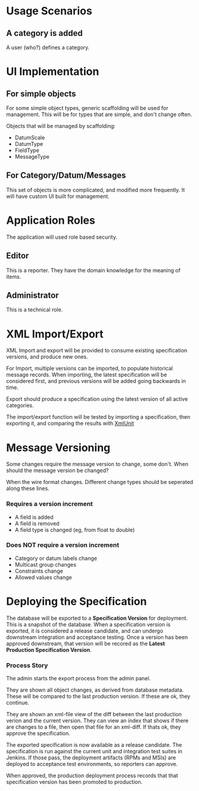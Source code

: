 # Usage Scenarios

## A category is added

A user (who?) defines a category.


# UI Implementation

## For simple objects

For some simple object types, generic scaffolding will be used for management. This will be for types that are simple, and don't change often.

Objects that will be managed by scaffolding:

* DatumScale
* DatumType
* FieldType
* MessageType

## For Category/Datum/Messages

This set of objects is more complicated, and modified more frequently. It will have custom UI built for management.


# Application Roles

The application will used role based security.

## Editor

This is a reporter. They have the domain knowledge for the meaning of items.

## Administrator

This is a technical role.

# XML Import/Export

XML Import and export will be provided to consume existing specification versions, and produce new ones.

For Import, multiple versions can be imported, to populate historical message records. When importing, the latest specification will be considered first, and previous versions will be added going backwards in time.

Export should produce a specification using the latest version of all active categories.

The import/export function will be tested by importing a specification, then exporting it, and comparing the results with [XmlUnit](http://www.xmlunit.org/)


# Message Versioning

Some changes require the message version to change, some don't. When should the message version be changed?

When the wire format changes. Different change types should be seperated along these lines.

### Requires a version increment

* A field is added
* A field is removed
* A field type is changed (eg, from float to double)

### Does NOT require a version increment

* Category or datum labels change
* Multicast group changes
* Constraints change
* Allowed values change


# Deploying the Specification

The database will be exported to a **Specification Version** for deployment. This is a snapshot of the database. When a specification version is exported, it is considered a release candidate, and can undergo downstream integration and acceptance testing. Once a version has been approved downstream, that version will be recored as the **Latest Production Specification Version**.

### Process Story

The admin starts the export process from the admin panel.

They are shown all object changes, as derived from database metadata. These will be compared to the last production version. If these are ok, they continue.

They are shown an xml-file view of the diff between the last production verion and the current version. They can view an index that shows if there are changes to a file, then open that file for an xml-diff. If thats ok, they approve the specification. 

The exported specification is now available as a release candidate. The specification is run against the current unit and integration test suites in Jenkins. If those pass, the deployment artifacts (RPMs and MSIs) are deployed to acceptance test environments, so reporters can approve. 

When approved, the production deployment process records that that specification version has been promoted to production.


